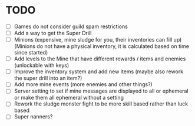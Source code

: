 # TODO
- [ ] Games do not consider guild spam restrictions
- [ ] Add a way to get the Super Drill
- [ ] Minions (expensive, mine sludge for you, their inventories can fill up)
  (Minions do not have a physical inventory, it is calculated based on time since started)
- [ ] Add levels to the Mine that have different rewards / items and enemies (unlockable with keys)
- [ ] Improve the inventory system and add new items (maybe also rework the super drill into an item?)
- [ ] Add more mine events (more enemies and other things?)
- [ ] Server setting to set if mine messages are displayed to all or ephemeral or make them all ephemeral without a setting
- [ ] Rework the sludge monster fight to be more skill based rather than luck based
- [ ] Super nanners?